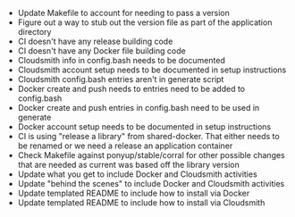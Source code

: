 - Update Makefile to account for needing to pass a version
- Figure out a way to stub out the version file as part of the application directory
- CI doesn't have any release building code
- CI doesn't have any Docker file building code
- Cloudsmith info in config.bash needs to be documented
- Cloudsmith account setup needs to be documented in setup instructions
- Cloudsmith config.bash entries aren't in generate script
- Docker create and push needs to entries need to be added to config.bash
- Docker create and push entries in config.bash need to be used in generate
- Docker account setup needs to be documented in setup instructions
- CI is using "release a library" from shared-docker. That either needs to be renamed or we need a release an application container
- Check Makefile against ponyup/stable/corral for other possible changes that are needed as current was based off the library version
- Update what you get to include Docker and Cloudsmith activities
- Update "behind the scenes" to include Docker and Cloudsmith activities
- Update templated README to include how to install via Docker
- Update templated README to include how to install via Cloudsmith
